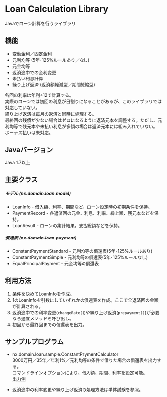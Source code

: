 # Loan Calculation Library
Javaでローン計算を行うライブラリ

## 機能
* 変動金利／固定金利
* 元利均等 (5年･125%ルールあり／なし)
* 元金均等
* 返済途中での金利変更
* 未払い利息計算
* 繰り上げ返済 (返済額軽減型／期間短縮型)

各回の利率は年利÷12で計算する。  
実際のローンでは初回の利息が日割りになることがあるが、このライブラリでは対応していない。  
繰り上げ返済は毎月の返済と同時に処理する。  
最終回の残債が少ない場合はゼロになるように返済元本を調整する。ただし、元利均等で残元本や未払い利息が多額の場合は返済元本には組み入れていない。  
ボーナス払いは未対応。

## Javaバージョン
Java 1.7以上

## 主要クラス
##### モデル (nx.domain.loan.model)
* LoanInfo - 借入額、利率、期間など、ローン設定時の初期条件を保持。
* PaymentRecord - 各返済回の元金、利息、利率、繰上額、残元本などを保持。
* LoanResult - ローンの集計結果。支払総額などを保持。

##### 償還表 (nx.domain.loan.payment)
* ConstantPaymentStandard - 元利均等の償還表(5年･125%ルールあり)
* ConstantPaymentSimple - 元利均等の償還表(5年･125%ルールなし)
* EqualPrincipalPayment - 元金均等の償還表

## 利用方法
1. 条件を決めてLoanInfoを作成。
2. 1のLoanInfoを引数にしていずれかの償還表を作成。ここで全返済回の金額が計算される。
3. 返済途中での利率変更(`changeRate()`)や繰り上げ返済(`prepayment()`)が必要なら適宜メソッドを呼び出し。
4. 初回から最終回までの償還表を出力。

## サンプルプログラム
- nx.domain.loan.sample.ConstantPaymentCalculator  
  3000万円／35年／年利1%／元利均等の条件で借りた場合の償還表を出力する。  
  コマンドラインオプションにより、借入額、期間、利率を設定可能。  
  [出力例](PaymentTableSample.txt)


- 返済途中の利率変更や繰り上げ返済の処理方法は単体試験を参照。
